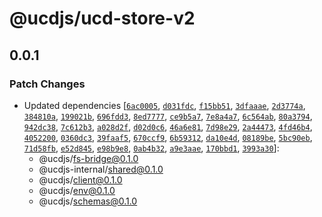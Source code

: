 # @ucdjs/ucd-store-v2

## 0.0.1

### Patch Changes

- Updated dependencies [[`6ac0005`](https://github.com/ucdjs/ucd/commit/6ac000515509945cc87119af57725beabc9b75e4), [`d031fdc`](https://github.com/ucdjs/ucd/commit/d031fdc4426120e901f7f26072c17d2de2f3bd59), [`f15bb51`](https://github.com/ucdjs/ucd/commit/f15bb51c663c05e205553c59ab0a7f06a6e20e39), [`3dfaaae`](https://github.com/ucdjs/ucd/commit/3dfaaaebfbf4f03c0d9755db3fa0601ff825fbce), [`2d3774a`](https://github.com/ucdjs/ucd/commit/2d3774afe4786e45385ba3af19f160487541a64e), [`384810a`](https://github.com/ucdjs/ucd/commit/384810a92e9f68f207b349177842149e758e5813), [`199021b`](https://github.com/ucdjs/ucd/commit/199021b803ffe5969f8c5e80de3153971b686b69), [`696fdd3`](https://github.com/ucdjs/ucd/commit/696fdd340a2b2faddfcd142e285294f1cc715c1a), [`8ed7777`](https://github.com/ucdjs/ucd/commit/8ed77771808dc56a7dc3a1f07bd22cd7b75c2119), [`ce9b5a7`](https://github.com/ucdjs/ucd/commit/ce9b5a76795292aca5c9f8b6fd7021a66a34c28d), [`7e8a4a7`](https://github.com/ucdjs/ucd/commit/7e8a4a7b0511af98b87a6004e479cdc46df570c5), [`6c564ab`](https://github.com/ucdjs/ucd/commit/6c564aba7670bd2f5d98e9720828031bb8eb0532), [`80a3794`](https://github.com/ucdjs/ucd/commit/80a3794d0469d64f0522347d6f0c3b258f4fcd35), [`942dc38`](https://github.com/ucdjs/ucd/commit/942dc380eb97e7123a5aa32e2960f6fef505465d), [`7c612b3`](https://github.com/ucdjs/ucd/commit/7c612b3985a09f65348fa00fb86dba3e11157eec), [`a028d2f`](https://github.com/ucdjs/ucd/commit/a028d2f37091a90c76c66ca8c10e43b45b999868), [`d02d0c6`](https://github.com/ucdjs/ucd/commit/d02d0c6bdf7fc990c56e55a9e2517eba40b7e0b3), [`46a6e81`](https://github.com/ucdjs/ucd/commit/46a6e8110dcc1ccef3a436bb18e67d92f0424213), [`7d98e29`](https://github.com/ucdjs/ucd/commit/7d98e29af2f9f6d681f9f2ee401baddf5a2c6ef6), [`2a44473`](https://github.com/ucdjs/ucd/commit/2a444735b6c09b4a5df8c79a580d00acb7511ab2), [`4fd46b4`](https://github.com/ucdjs/ucd/commit/4fd46b43613b23c1d120c71ae0754883eb9bf1ff), [`4052200`](https://github.com/ucdjs/ucd/commit/40522006c24f8856ff5ec34bb6630d1e1d7f68e3), [`0360dc3`](https://github.com/ucdjs/ucd/commit/0360dc3ac727019d451768dd1ef6eadca572c69b), [`39faaf5`](https://github.com/ucdjs/ucd/commit/39faaf585f3339296ef75c8a39893399ea48789f), [`670ccf9`](https://github.com/ucdjs/ucd/commit/670ccf97acfd893b75180ce7158314db653c4976), [`6b59312`](https://github.com/ucdjs/ucd/commit/6b5931201a9a19a1b8d70f25680e22d4ae0f0743), [`da10e4d`](https://github.com/ucdjs/ucd/commit/da10e4d133819b08c83d60d63d82d9273a1f77a3), [`08189be`](https://github.com/ucdjs/ucd/commit/08189be0432803fe77ab19d9855b38aadaea5459), [`5bc90eb`](https://github.com/ucdjs/ucd/commit/5bc90ebcf5e20e11f4d209983975fa732d57cc3f), [`71d58fb`](https://github.com/ucdjs/ucd/commit/71d58fbf37f580e54a42600dcc4c71f3a63443c0), [`e52d845`](https://github.com/ucdjs/ucd/commit/e52d845b52027c625e72395a8295cbcdae5317e8), [`e98b9e8`](https://github.com/ucdjs/ucd/commit/e98b9e8a443b815ce38b6f0a94314a2bb982dd77), [`0ab4b32`](https://github.com/ucdjs/ucd/commit/0ab4b32b726c5ebb0c1199270dddfb7ddaae8f61), [`a9e3aae`](https://github.com/ucdjs/ucd/commit/a9e3aae0efd15e07c50b58b827857631f0553640), [`170bbd1`](https://github.com/ucdjs/ucd/commit/170bbd1a8cfe23787d73e1052108261bb5956d01), [`3993a30`](https://github.com/ucdjs/ucd/commit/3993a304795d26070df7d69ca7b66b226372a234)]:
  - @ucdjs/fs-bridge@0.1.0
  - @ucdjs-internal/shared@0.1.0
  - @ucdjs/client@0.1.0
  - @ucdjs/env@0.1.0
  - @ucdjs/schemas@0.1.0
